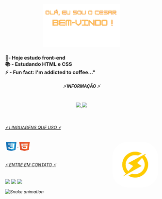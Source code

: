 <br>
 <p align="center"><a href="https://github.com/eucesar"><img width="50%" alt="⚡️ Olá, EU sou o Cesar Bem Vindo ⚡️" src="home.png" /></a></p> 
<h3>💼- Hoje estudo front-end <br>
📚 - Estudando HTML e CSS <br>
⚡ - Fun fact: I'm addicted to coffee..." </h3> 

<h5 align="center">⚡️ INFORMAÇÃO ⚡️ </h5> <br>
<div align="center">
  <a href="https://github.com/eucesar">
  <img height="180em" src="https://github-readme-stats.vercel.app/api?username=eucesar&show_icons=true&theme=onedark&include_all_commits=true&count_private=true"/> 
  <img height="180em" src="https://github-readme-stats.vercel.app/api/top-langs/?username=eucesar&layout=compact&langs_count=7&theme=onedark"/>
</div>
 <br>

<div><br>
<h6> ⚡️ LINGUAGENS QUE USO ⚡️</h6>
  <img align="center" alt="Cesar-CSS" height="30" width="40" src="https://raw.githubusercontent.com/devicons/devicon/master/icons/css3/css3-original.svg">
  <img align="center" alt="Cesar-HTML" height="30" width="40" src="https://raw.githubusercontent.com/devicons/devicon/master/icons/html5/html5-original.svg">
  <img align="right" alt="Cesar-pic" height="150" style="border-radius:50px;" src="lightning.png">
</div>
 <br>

<div hover:"backdrop">
<h6>⚡️ ENTRE EM CONTATO ⚡️<h6>
<a href="https://www.linkedin.com/mwlite/in/cesar-iglesias-tecnologia"><img src="https://img.shields.io/badge/-LinkedIn-%230077B5?style=for-the-badge&logo=linkedin&logoColor=white" target="_blank"></a>
<a href = "mailto:cesaribneto.job@gmail.com"><img src="https://img.shields.io/badge/-Gmail-%23333?style=for-the-badge&logo=gmail&logoColor=white" target="_blank"></a>
<a href = "https://api.whatsapp.com/send/?phone=5511973812325"><img src="https://img.shields.io/badge/WhatsApp-25D366?style=for-the-badge&logo=whatsapp&logoColor=white"></a>

![Snake animation](https://github.com/eucesar/eucesar/blob/output/github-contribution-grid-snake.svg)

</div>



